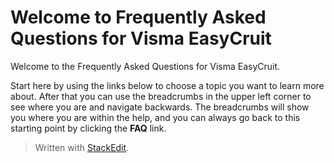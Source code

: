 
# Welcome to Frequently Asked Questions for Visma EasyCruit

Welcome to the Frequently Asked Questions for Visma EasyCruit.

Start here by using the links below to choose a topic you want to learn more about. After that you can use the breadcrumbs in the upper left corner to see where you are and navigate backwards. The breadcrumbs will show you where you are within the help, and you can always go back to this starting point by clicking the  **FAQ**  link.

> Written with [StackEdit](https://stackedit.io/).
<!--stackedit_data:
eyJoaXN0b3J5IjpbMTQ1MjkzNDUxMV19
-->
